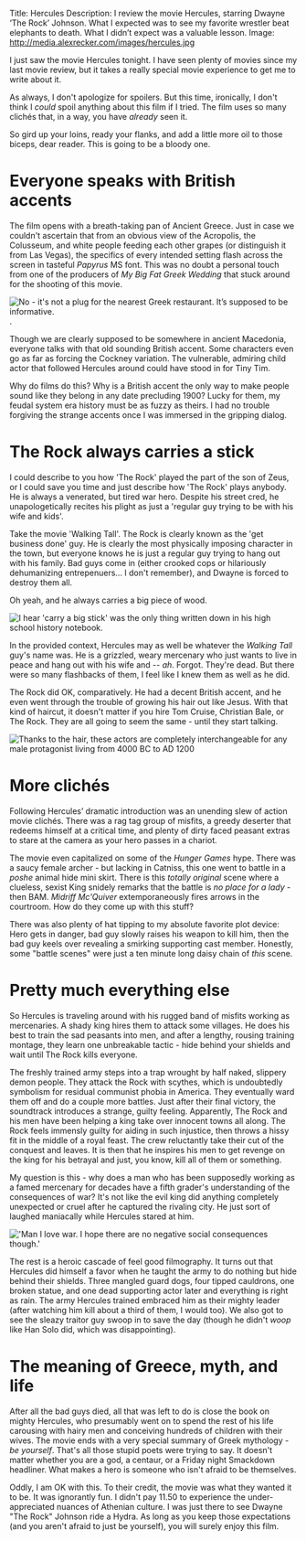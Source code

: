 Title: Hercules
Description: I review the movie Hercules, starring Dwayne ‘The Rock’ Johnson.  What I expected was to see my favorite wrestler beat elephants to death.  What I didn’t expect was a valuable lesson.
Image: http://media.alexrecker.com/images/hercules.jpg

I just saw the movie Hercules tonight.  I have seen plenty of movies since my last movie review, but it takes a really special movie experience to get me to write about it.

As always, I don't apologize for spoilers.  But this time, ironically, I don't think I *could* spoil anything about this film if I tried.  The film uses so many clichés that, in a way, you have *already* seen it.

So gird up your loins, ready your flanks, and add a little more oil to those biceps, dear reader.  This is going to be a bloody one.

# Everyone speaks with British accents

The film opens with a breath-taking pan of Ancient Greece.  Just in case we couldn't ascertain that from an obvious view of the Acropolis, the Colusseum, and white people feeding each other grapes (or distinguish it from Las Vegas), the specifics of every intended setting flash across the screen in tasteful *Papyrus* MS font.  This was no doubt a personal touch from one of the producers of *My Big Fat Greek Wedding* that stuck around for the shooting of this movie.

![No - it's not a plug for the nearest Greek restaurant.  It’s supposed to be informative.](http://www.skhs.net/assets/images/dept/50/rest2012GreekMenu2.jpg).
 
Though we are clearly supposed to be somewhere in ancient Macedonia, everyone talks with that old sounding British accent.  Some characters even go as far as forcing the Cockney variation.  The vulnerable, admiring child actor that followed Hercules around could have stood in for Tiny Tim.

Why do films do this?  Why is a British accent the only way to make people sound like they belong in any date precluding 1900?  Lucky for them, my feudal system era history must be as fuzzy as theirs.  I had no trouble forgiving the strange accents once I was immersed in the gripping dialog.

# The Rock always carries a stick

I could describe to you how 'The Rock' played the part of the son of Zeus, or I could save you time and just describe how 'The Rock' plays anybody.  He is always a venerated, but tired war hero.  Despite his street cred, he unapologetically recites his plight as just a 'regular guy trying to be with his wife and kids'.

Take the movie 'Walking Tall'.   The Rock is clearly known as the 'get business done' guy.  He is clearly the most physically imposing character in the town, but everyone knows he is just a regular guy trying to hang out with his family.  Bad guys come in (either crooked cops or hilariously dehumanizing entrepenuers... I don't remember), and Dwayne is forced to destroy them all.

Oh yeah, and he always carries a big piece of wood.

![I hear 'carry a big stick' was the only thing written down in his high school history notebook.](http://i.imgur.com/3lqo2E7.jpg)

In the provided context, Hercules may as well be whatever the *Walking Tall* guy's name was.  He is a grizzled, weary mercenary who just wants to live in peace and hang out with his wife and -- *ah*.  Forgot.  They're dead.  But there were so many flashbacks of them, I feel like I knew them as well as he did.

The Rock did OK, comparatively.  He had a decent British accent, and he even went through the trouble of growing his hair out like Jesus.  With that kind of haircut, it doesn't matter if you hire Tom Cruise, Christian Bale, or The Rock.  They are all going to seem the same - until they start talking.

![Thanks to the hair, these actors are completely interchangeable for any male protagonist living from 4000 BC to AD 1200](http://i.imgur.com/gmRGaYz.jpg)

# More clichés

Following Hercules’ dramatic introduction was an unending slew of action movie clichés.  There was a rag tag group of misfits, a greedy deserter that redeems himself at a critical time, and plenty of dirty faced peasant extras to stare at the camera as your hero passes in a chariot.

The movie even capitalized on some of the *Hunger Games* hype.  There was a saucy female archer - but lacking in Catniss, this one went to battle in a *poshe* animal hide mini skirt.  There is this *totally original* scene where a clueless, sexist King snidely remarks that the battle is *no place for a lady* - then BAM.  *Midriff Mc'Quiver* extemporaneously fires arrows in the courtroom.  How do they come up with this stuff?  

There was also plenty of hat tipping to my absolute favorite plot device: Hero gets in danger, bad guy slowly raises his weapon to kill him, then the bad guy keels over revealing a smirking supporting cast member.  Honestly, some "battle scenes" were just a ten minute long daisy chain of *this* scene.

# Pretty much everything else

So Hercules is traveling around with his rugged band of misfits working as mercenaries.  A shady king hires them to attack some villages.  He does his best to train the sad peasants into men, and after a lengthy, rousing training montage, they learn one unbreakable tactic - hide behind your shields and wait until The Rock kills everyone.

The freshly trained army steps into a trap wrought by half naked, slippery demon people.  They attack the Rock with scythes, which is undoubtedly symbolism for residual communist phobia in America.  They eventually ward them off and do a couple more battles.  Just after their final victory, the soundtrack introduces a strange, guilty feeling.  Apparently, The Rock and his men have been helping a king take over innocent towns all along.  The Rock feels immensly guilty for aiding in such injustice, then throws a hissy fit in the middle of a royal feast.  The crew reluctantly take their cut of the conquest and leaves.  It is then that he inspires his men to get revenge on the king for his betrayal and just, you know, kill all of them or something.

My question is this - why does a man who has been supposedly working as a famed mercenary for decades have a fifth grader's understanding of the consequences of war?  It's not like the evil king did anything completely unexpected or cruel after he captured the rivaling city.  He just sort of laughed maniacally while Hercules stared at him.

!['Man I love war.  I hope there are no negative social consequences though.'](http://www.marcusbronzy.com/wp-content/uploads/sites/11/2014/07/hercules-dwayne-johnson-600x271.jpg)

The rest is a heroic cascade of feel good filmography.  It turns out that Hercules did himself a favor when he taught the army to do nothing but hide behind their shields.  Three mangled guard dogs, four tipped cauldrons, one broken statue, and one dead supporting actor later and everything is right as rain.  The army Hercules trained embraced him as their mighty leader (after watching him kill about a third of them, I would too).  We also got to see the sleazy traitor guy swoop in to save the day (though he didn't *woop* like Han Solo did, which was disappointing).

# The meaning of Greece, myth, and life

After all the bad guys died, all that was left to do is close the book on mighty Hercules, who presumably went on to spend the rest of his life carousing with hairy men and conceiving hundreds of children with their wives.  The movie ends with a very special summary of Greek mythology - *be yourself*.  That's all those stupid poets were trying to say.  It doesn't matter whether you are a god, a centaur, or a Friday night Smackdown headliner.  What makes a hero is someone who isn't afraid to be themselves.

Oddly, I am OK with this.  To their credit, the movie was what they wanted it to be.  It was ignorantly fun.  I didn't pay 11.50 to experience the under-appreciated nuances of Athenian culture.  I was just there to see Dwayne "The Rock" Johnson ride a Hydra.  As long as you keep those expectations (and you aren't afraid to just be yourself), you will surely enjoy this film.